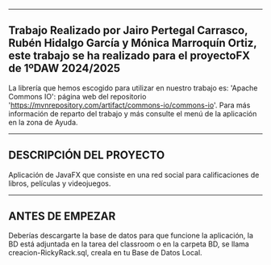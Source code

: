 ----
Trabajo Realizado por Jairo Pertegal Carrasco, Rubén Hidalgo García y Mónica Marroquín Ortiz, este trabajo se ha realizado para el proyectoFX de 1ºDAW 2024/2025
-
La librería que hemos escogido para utilizar en nuestro trabajo es: 'Apache Commons IO': página web del repositorio 'https://mvnrepository.com/artifact/commons-io/commons-io'.
Para más información de reparto del trabajo y más consulte el menú de la aplicación en la zona de Ayuda.

---
DESCRIPCIÓN DEL PROYECTO
-
Aplicación de JavaFX que consiste en una red social para calificaciones de libros, películas y videojuegos.

---
ANTES DE EMPEZAR
-
Deberías descargarte la base de datos para que funcione la aplicación, la BD está adjuntada en la tarea del classroom o en la carpeta BD, se llama creacion-RickyRack.sql, creala en tu Base de Datos Local.
